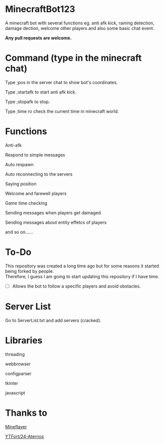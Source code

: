 # MinecraftBot123
A minecraft bot with several functions eg. anti afk kick, raining detection, damage dection, welcome other players and also some basic chat event.

**Any pull requests are welcome.**

# Command (type in the minecraft chat)
Type ;pos in the server chat to show bot's coordinates.   
  
Type ;startafk to start anti afk kick.    
  
Type ;stopafk to stop.    
  
Type ;time ro check the current time in minecraft world.    

# Functions
Anti-afk    
    
Respond to simple messages    
    
Auto respawn    
    
Auto reconnecting to the servers    
    
Saying position   
    
Welcome and farewell players    
    
Game time checking    
    
Sending messages when players get damaged   
    
Sending messages about entity effetcs of players    
    
and so on......

# To-Do
This repository was created a long time ago but for some reasons it started being forked by people.  
Therefore, I guess I am going to start updating this repository if I have time.  

 - [ ] Allows the bot to follow a specific players and avoid obstacles.  

# Server List 
Go to ServerList.txt and add servers (cracked).

# Libraries
threading   
    
webbrowser    
    
configparser    
    
tkinter   
    
javascript    
    

# Thanks to
[Mineflayer](https://github.com/PrismarineJS/mineflayer)  
  
[YTFort/24-Aternos](https://github.com/YTFort/24-Aternos/)
